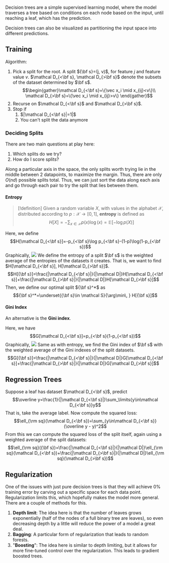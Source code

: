Decision trees are a simple supervised learning model, where the model traverses a tree based on conditions on each node based on the input, until reaching a leaf, which has the prediction. 

Decision trees can also be visualized as partitioning the input space into different predictions.
## Training

Algorithm:
1. Pick a split for the root. A split ${\bf s}=(j, v)$, for feature $j$ and feature value $v$.
	$\mathcal D_{<\bf s}, \mathcal D_{>\bf s}$ denote the subsets of the dataset determined by $\bf s$. $$\begin{gather}\mathcal D_{<\bf s}=\{\vec x_i \mid x_{ij}<v\}\\
	\mathcal D_{>\bf s}=\{\vec x_i \mid x_{ij}>v\}
	\end{gather}$$
2. Recurse on $\mathcal D_{<\bf s}$ and $\mathcal D_{>\bf s}$.
3. Stop if 
	1. $|\mathcal D_{<\bf s}|=1|$
	2. You can't split the data anymore

### Deciding Splits

There are two main questions at play here:
1. Which splits do we try?
2. How do I score splits?

Along a particular axis in the space, the only splits worth trying lie in the middle between 2 datapoints, to maximize the margin. Thus, there are only $O(nd)$ possible splits total. Thus, we can just sort the data along each axis and go through each pair to try the split that lies between them.

#### Entropy

>[!definition]
>Given a random variable $X$, with values in the alphabet $\mathcal X$, distributed according to $p:\mathcal X\rightarrow[0,1]$, **entropy** is defined as $$H[X]=-\sum_{x\in\mathcal X}p(x)\log(x)=\mathbb E[-\log p(X)]$$

Here, we define $$H[\mathcal D_{<\bf s}]=-p_{<\bf s}\log p_{<\bf s}-(1-p)\log(1-p_{<\bf s})$$ Graphically, ![](Pasted%20image%2020231025144123.png)
We define the entropy of a split $\bf s$ is the weighted average of the entropies of the datasets it creates. That is, we want to find $H[\mathcal D_{<\bf s}], H[\mathcal D_{>\bf s}]$. 
$$H[{\bf s}]=\frac{|\mathcal D_{<\bf s}|}{|\mathcal D|}H[\mathcal D_{<\bf s}]+\frac{|\mathcal D_{>\bf s}|}{|\mathcal D|}H[\mathcal D_{>\bf s}]$$
Then, we define our optimal split ${\bf s}^*$ as
$${\bf s}^*=\underset{{\bf s}\in \mathcal S}{\arg\min\, } H[{\bf s}]$$
#### Gini Index

An alternative is the **Gini index**.

Here, we have $$G[\mathcal D_{<\bf s}]=p_{<\bf s}(1-p_{<\bf s})$$Graphically,
![](Pasted%20image%2020231025144634.png)
Same as with entropy, we find the Gini index of $\bf s$ with the weighted average of the Gini indexes of the split datasets.
$$G[{\bf s}]=\frac{|\mathcal D_{<\bf s}|}{|\mathcal D|}G[\mathcal D_{<\bf s}]+\frac{|\mathcal D_{>\bf s}|}{|\mathcal D|}G[\mathcal D_{>\bf s}]$$
## Regression Trees

Suppose a leaf has dataset $\mathcal D_{<\bf s}$, predict $$\overline y=\frac{1}{|\mathcal D_{<\bf s}|}\sum_\limits{y\in\mathcal D_{<\bf s}}y$$That is, take the average label. Now compute the squared loss:
$$\ell_{\rm sq}(\mathcal D_{<\bf s})=\sum_{y\in\mathcal D_{<\bf s}}(\overline y - y)^2$$From this we can compute the squared loss of the split itself, again using a weighted average of the split datasets:
$$\ell_{\rm sq}({\bf s})=\frac{|\mathcal D_{<\bf s}|}{|\mathcal D|}\ell_{\rm sq}(\mathcal D_{<\bf s})+\frac{|\mathcal D_{>\bf s}|}{|\mathcal D|}\ell_{\rm sq}(\mathcal D_{>\bf s})$$

## Regularization

One of the issues with just pure decision trees is that they will achieve 0% training error by carving out a specific space for each data point. Regularization limits this, which hopefully makes the model more general. There are a couple of methods for this.

1. **Depth limit**: The idea here is that the number of leaves grows exponentially (half of the nodes of a full binary tree are leaves), so even decreasing depth by a little will reduce the power of a model a great deal.
2. **Bagging**: A particular form of regularization that leads to random forests.
3. "**Boosting**": The idea here is similar to depth limiting, but it allows for more fine-tuned control over the regularization. This leads to gradient boosted trees.
